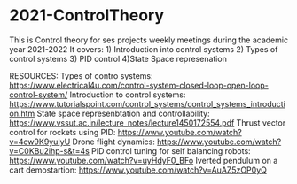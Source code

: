 # 2021-ControlTheory
This is Control theory for ses projects weekly meetings during the academic year 2021-2022
It covers: 1) Introduction into control systems
           2) Types of control systems
           3) PID control
           4)State Space represenation
          
 RESOURCES:
 Types of contro systems: https://www.electrical4u.com/control-system-closed-loop-open-loop-control-system/
 Introduction to control systems: https://www.tutorialspoint.com/control_systems/control_systems_introduction.htm
 State space represenbtation and controllability: https://www.vssut.ac.in/lecture_notes/lecture1450172554.pdf
 Thrust vector control for rockets using PID: https://www.youtube.com/watch?v=4cw9K9yuIyU
 Drone flight dynamics: https://www.youtube.com/watch?v=C0KBu2ihp-s&t=4s
 PID control tuning for self balancing robots: https://www.youtube.com/watch?v=uyHdyF0_BFo
 Iverted pendulum on a cart demostartion: https://www.youtube.com/watch?v=AuAZ5zOP0yQ
